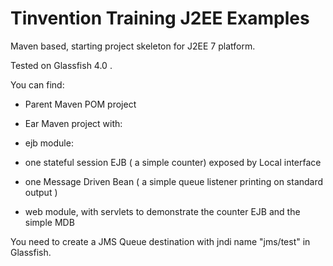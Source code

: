 Tinvention Training J2EE Examples
=======================

Maven based, starting project skeleton for J2EE 7 platform. 

Tested on Glassfish 4.0 .

You can find:

* Parent Maven POM project
* Ear Maven project with:

* ejb module:
 
* one stateful session EJB ( a simple counter) exposed by Local interface 
* one Message Driven Bean ( a simple queue listener printing on standard output )

* web module, with servlets to demonstrate the counter EJB and the simple MDB


You need to create a JMS Queue destination with jndi name "jms/test" in Glassfish.




